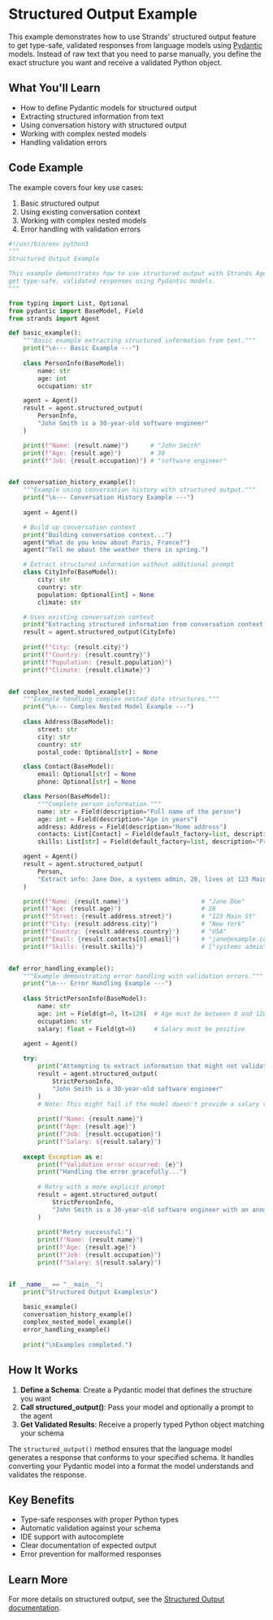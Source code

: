 # Structured Output Example

This example demonstrates how to use Strands' structured output feature to get type-safe, validated responses from language models using [Pydantic](https://docs.pydantic.dev/latest/concepts/models/) models. Instead of raw text that you need to parse manually, you define the exact structure you want and receive a validated Python object.

## What You'll Learn

- How to define Pydantic models for structured output
- Extracting structured information from text
- Using conversation history with structured output
- Working with complex nested models
- Handling validation errors

## Code Example

The example covers four key use cases:

1. Basic structured output
2. Using existing conversation context
3. Working with complex nested models
4. Error handling with validation errors

```python
#!/usr/bin/env python3
"""
Structured Output Example

This example demonstrates how to use structured output with Strands Agents to
get type-safe, validated responses using Pydantic models.
"""

from typing import List, Optional
from pydantic import BaseModel, Field
from strands import Agent

def basic_example():
    """Basic example extracting structured information from text."""
    print("\n--- Basic Example ---")
    
    class PersonInfo(BaseModel):
        name: str
        age: int
        occupation: str

    agent = Agent()
    result = agent.structured_output(
        PersonInfo, 
        "John Smith is a 30-year-old software engineer"
    )

    print(f"Name: {result.name}")      # "John Smith"
    print(f"Age: {result.age}")        # 30 
    print(f"Job: {result.occupation}") # "software engineer"


def conversation_history_example():
    """Example using conversation history with structured output."""
    print("\n--- Conversation History Example ---")
    
    agent = Agent()

    # Build up conversation context
    print("Building conversation context...")
    agent("What do you know about Paris, France?")
    agent("Tell me about the weather there in spring.")

    # Extract structured information without additional prompt
    class CityInfo(BaseModel):
        city: str
        country: str
        population: Optional[int] = None
        climate: str

    # Uses existing conversation context
    print("Extracting structured information from conversation context...")
    result = agent.structured_output(CityInfo)
    
    print(f"City: {result.city}")
    print(f"Country: {result.country}")
    print(f"Population: {result.population}")
    print(f"Climate: {result.climate}")


def complex_nested_model_example():
    """Example handling complex nested data structures."""
    print("\n--- Complex Nested Model Example ---")
    
    class Address(BaseModel):
        street: str
        city: str
        country: str
        postal_code: Optional[str] = None

    class Contact(BaseModel):
        email: Optional[str] = None
        phone: Optional[str] = None

    class Person(BaseModel):
        """Complete person information."""
        name: str = Field(description="Full name of the person")
        age: int = Field(description="Age in years")
        address: Address = Field(description="Home address")
        contacts: List[Contact] = Field(default_factory=list, description="Contact methods")
        skills: List[str] = Field(default_factory=list, description="Professional skills")

    agent = Agent()
    result = agent.structured_output(
        Person,
        "Extract info: Jane Doe, a systems admin, 28, lives at 123 Main St, New York, USA. Email: jane@example.com"
    )

    print(f"Name: {result.name}")                    # "Jane Doe"
    print(f"Age: {result.age}")                      # 28
    print(f"Street: {result.address.street}")        # "123 Main St" 
    print(f"City: {result.address.city}")            # "New York"
    print(f"Country: {result.address.country}")      # "USA"
    print(f"Email: {result.contacts[0].email}")      # "jane@example.com"
    print(f"Skills: {result.skills}")                # ["systems admin"]


def error_handling_example():
    """Example demonstrating error handling with validation errors."""
    print("\n--- Error Handling Example ---")
    
    class StrictPersonInfo(BaseModel):
        name: str
        age: int = Field(gt=0, lt=120)  # Age must be between 0 and 120
        occupation: str
        salary: float = Field(gt=0)     # Salary must be positive

    agent = Agent()
    
    try:
        print("Attempting to extract information that might not validate...")
        result = agent.structured_output(
            StrictPersonInfo, 
            "John Smith is a 30-year-old software engineer"
        )
        # Note: This might fail if the model doesn't provide a salary value
        
        print(f"Name: {result.name}")
        print(f"Age: {result.age}")
        print(f"Job: {result.occupation}")
        print(f"Salary: ${result.salary}")
        
    except Exception as e:
        print(f"Validation error occurred: {e}")
        print("Handling the error gracefully...")
        
        # Retry with a more explicit prompt
        result = agent.structured_output(
            StrictPersonInfo, 
            "John Smith is a 30-year-old software engineer with an annual salary of $120,000"
        )
        
        print("Retry successful:")
        print(f"Name: {result.name}")
        print(f"Age: {result.age}")
        print(f"Job: {result.occupation}")
        print(f"Salary: ${result.salary}")


if __name__ == "__main__":
    print("Structured Output Examples\n")
    
    basic_example()
    conversation_history_example()
    complex_nested_model_example()
    error_handling_example()
    
    print("\nExamples completed.")
```

## How It Works

1. **Define a Schema**: Create a Pydantic model that defines the structure you want
2. **Call structured_output()**: Pass your model and optionally a prompt to the agent
3. **Get Validated Results**: Receive a properly typed Python object matching your schema

The `structured_output()` method ensures that the language model generates a response that conforms to your specified schema. It handles converting your Pydantic model into a format the model understands and validates the response.

## Key Benefits

- Type-safe responses with proper Python types
- Automatic validation against your schema
- IDE support with autocomplete
- Clear documentation of expected output
- Error prevention for malformed responses

## Learn More

For more details on structured output, see the [Structured Output documentation](../../user-guide/concepts/agents/structured-output.md).